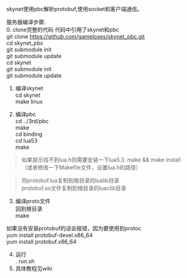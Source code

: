 skynet使用pbc解析protobuf,使用socket和客户端通信。

服务器编译步骤:             
0. clone完整的代码 代码中引用了skynet和pbc           
git clone https://github.com/gameloses/skynet_pbc.git     
cd skynet_pbc      
git submodule init  
git submodule update       
cd skynet   
git submodule init  
git submodule update   

1. 编译skynet  
cd skynet   
make linux   

2. 编译pbc  
cd ../3rd/pbc   
make  
cd binding      
cd lua53    
make    

> 如果提示找不到lua.h则需要安装一下lua5.3. make && make install  
（或者修改一下Makefile文件，设置lua.h的路径）  

> 将protobuf.lua复制到根目录的lualib目录  
protobuf.so文件复制到根目录的luaclib目录     

3. 编译proto文件  
回到根目录  
make  

如果没有安装protobuf的话会报错，因为要使用到protoc    
yum install protobuf-devel.x86_64  
yum install protobuf.x86_64  

4. 运行  
. run.sh  
5. 具体教程见wiki  